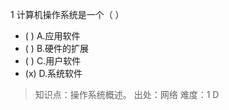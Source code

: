 1
计算机操作系统是一个（ ）
- ( ) A.应用软件 
- ( ) B.硬件的扩展 
- ( ) C.用户软件 
- (x) D.系统软件

> 知识点：操作系统概述。
> 出处：网络
> 难度：1
> D
